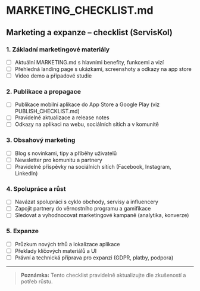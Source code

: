 # MARKETING_CHECKLIST.md

## Marketing a expanze – checklist (ServisKol)

### 1. Základní marketingové materiály
- [ ] Aktuální MARKETING.md s hlavními benefity, funkcemi a vizí
- [ ] Přehledná landing page s ukázkami, screenshoty a odkazy na app store
- [ ] Video demo a případové studie

### 2. Publikace a propagace
- [ ] Publikace mobilní aplikace do App Store a Google Play (viz PUBLISH_CHECKLIST.md)
- [ ] Pravidelné aktualizace a release notes
- [ ] Odkazy na aplikaci na webu, sociálních sítích a v komunitě

### 3. Obsahový marketing
- [ ] Blog s novinkami, tipy a příběhy uživatelů
- [ ] Newsletter pro komunitu a partnery
- [ ] Pravidelné příspěvky na sociálních sítích (Facebook, Instagram, LinkedIn)

### 4. Spolupráce a růst
- [ ] Navázat spolupráci s cyklo obchody, servisy a influencery
- [ ] Zapojit partnery do věrnostního programu a gamifikace
- [ ] Sledovat a vyhodnocovat marketingové kampaně (analytika, konverze)

### 5. Expanze
- [ ] Průzkum nových trhů a lokalizace aplikace
- [ ] Překlady klíčových materiálů a UI
- [ ] Právní a technická příprava pro expanzi (GDPR, platby, podpora)

---
> **Poznámka:** Tento checklist pravidelně aktualizujte dle zkušeností a potřeb růstu.
